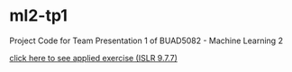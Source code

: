 # ml2-tp1
Project Code for Team Presentation 1 of BUAD5082 - Machine Learning 2
  
[click here to see applied exercise (ISLR 9.7.7)](team22_tp1_applied_exercise.html)
